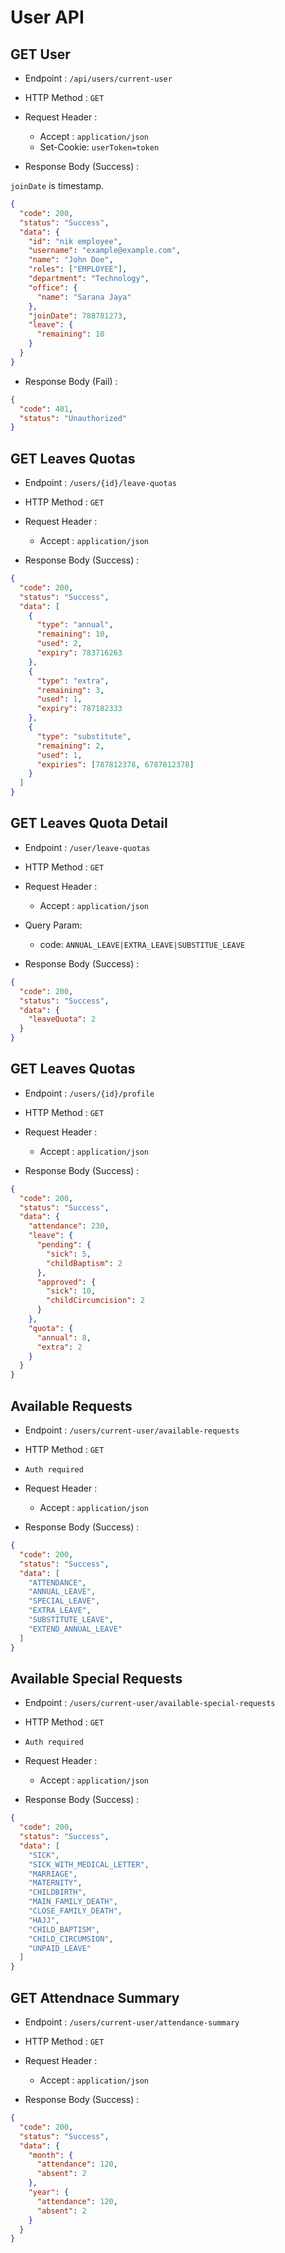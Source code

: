 # User API

## GET User

- Endpoint : `/api/users/current-user`
- HTTP Method : `GET`

- Request Header :
  - Accept : `application/json`
  - Set-Cookie: `userToken=token`
- Response Body (Success) :

`joinDate` is timestamp.

```json
{
  "code": 200,
  "status": "Success",
  "data": {
    "id": "nik employee",
    "username": "example@example.com",
    "name": "John Doe",
    "roles": ["EMPLOYEE"],
    "department": "Technology",
    "office": {
      "name": "Sarana Jaya"
    },
    "joinDate": 788781273,
    "leave": {
      "remaining": 10
    }
  }
}
```

- Response Body (Fail) :

```json
{
  "code": 401,
  "status": "Unauthorized"
}
```

## GET Leaves Quotas

- Endpoint : `/users/{id}/leave-quotas`
- HTTP Method : `GET`

- Request Header :
  - Accept : `application/json`
- Response Body (Success) :

```json
{
  "code": 200,
  "status": "Success",
  "data": [
    {
      "type": "annual",
      "remaining": 10,
      "used": 2,
      "expiry": 783716263
    },
    {
      "type": "extra",
      "remaining": 3,
      "used": 1,
      "expiry": 787182333
    },
    {
      "type": "substitute",
      "remaining": 2,
      "used": 1,
      "expiries": [787812378, 6787812378]
    }
  ]
}
```

## GET Leaves Quota Detail

- Endpoint : `/user/leave-quotas`
- HTTP Method : `GET`

- Request Header :
  - Accept : `application/json`
- Query Param:
  - code: `ANNUAL_LEAVE|EXTRA_LEAVE|SUBSTITUE_LEAVE`
- Response Body (Success) :

```json
{
  "code": 200,
  "status": "Success",
  "data": {
    "leaveQuota": 2
  }
}
```

## GET Leaves Quotas

- Endpoint : `/users/{id}/profile`
- HTTP Method : `GET`

- Request Header :
  - Accept : `application/json`
- Response Body (Success) :

```json
{
  "code": 200,
  "status": "Success",
  "data": {
    "attendance": 230,
    "leave": {
      "pending": {
        "sick": 5,
        "childBaptism": 2
      },
      "approved": {
        "sick": 10,
        "childCircumcision": 2
      }
    },
    "quota": {
      "annual": 8,
      "extra": 2
    }
  }
}
```

## Available Requests

- Endpoint : `/users/current-user/available-requests`
- HTTP Method : `GET`
- `Auth required`
- Request Header :

  - Accept : `application/json`

- Response Body (Success) :

```json
{
  "code": 200,
  "status": "Success",
  "data": [
    "ATTENDANCE",
    "ANNUAL_LEAVE",
    "SPECIAL_LEAVE",
    "EXTRA_LEAVE",
    "SUBSTITUTE_LEAVE",
    "EXTEND_ANNUAL_LEAVE"
  ]
}
```

## Available Special Requests

- Endpoint : `/users/current-user/available-special-requests`
- HTTP Method : `GET`
- `Auth required`
- Request Header :

  - Accept : `application/json`

- Response Body (Success) :

```json
{
  "code": 200,
  "status": "Success",
  "data": [
    "SICK",
    "SICK_WITH_MEDICAL_LETTER",
    "MARRIAGE",
    "MATERNITY",
    "CHILDBIRTH",
    "MAIN_FAMILY_DEATH",
    "CLOSE_FAMILY_DEATH",
    "HAJJ",
    "CHILD_BAPTISM",
    "CHILD_CIRCUMSION",
    "UNPAID_LEAVE"
  ]
}
```

## GET Attendnace Summary

- Endpoint : `/users/current-user/attendance-summary`
- HTTP Method : `GET`

- Request Header :
  - Accept : `application/json`
- Response Body (Success) :

```json
{
  "code": 200,
  "status": "Success",
  "data": {
    "month": {
      "attendance": 120,
      "absent": 2
    },
    "year": {
      "attendance": 120,
      "absent": 2
    }
  }
}
```
